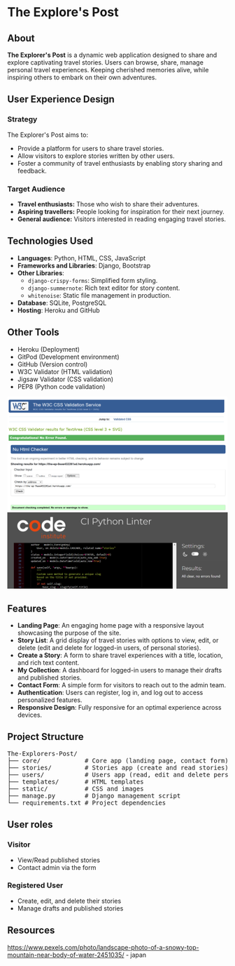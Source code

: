 # The Explore's Post 

## About
**The Explorer's Post** is a dynamic web application designed to share and explore captivating travel stories.
Users can browse, share, manage personal travel experiences. Keeping cherished memories alive, while inspiring others to embark on their own adventures.
<img>
<img>

## User Experience Design
### Strategy
The Explorer's Post aims to:
-	Provide a platform for users to share travel stories.
- Allow visitors to explore stories written by other users.
- Foster a community of travel enthusiasts by enabling story sharing and feedback.
### Target Audience
- **Travel enthusiasts:** Those who wish to share their adventures.
- **Aspiring travellers:** People looking for inspiration for their next journey.
- **General audience:** Visitors interested in reading engaging travel stories.

## Technologies Used
- **Languages**: Python, HTML, CSS, JavaScript
- **Frameworks and Libraries**: Django, Bootstrap
- **Other Libraries**:
  - `django-crispy-forms`: Simplified form styling.
  - `django-summernote`: Rich text editor for story content.
  - `whitenoise`: Static file management in production.
- **Database**: SQLite, PostgreSQL
- **Hosting**: Heroku and GitHub

## Other Tools
- Heroku (Deployment)
- GitPod (Development environment)
- GitHub (Version control)
- W3C Validator (HTML validation)
- Jigsaw Validator (CSS validation)
- PEP8 (Python code validation)

<img src="/static/images/Screenshot154354.png">
<img src="/static/images/Screenshot154502.png">
<img src="/static/images/Screenshot154927.png">

## Features
- **Landing Page**: An engaging home page with a responsive layout showcasing the purpose of the site.
- **Story List**: A grid display of travel stories with options to view, edit, or delete (edit and delete for logged-in users, of personal stories).
- **Create a Story**: A form to share travel experiences with a title, location, and rich text content.
- **My Collection**: A dashboard for logged-in users to manage their drafts and published stories.
- **Contact Form**: A simple form for visitors to reach out to the admin team.
- **Authentication**: Users can register, log in, and log out to access personalized features.
- **Responsive Design**: Fully responsive for an optimal experience across devices.




## Project Structure
<pre>
The-Explorers-Post/
├── core/            # Core app (landing page, contact form) 
├── stories/         # Stories app (create and read stories)
├── users/           # Users app (read, edit and delete personal stories)
├── templates/       # HTML templates
├── static/          # CSS and images
├── manage.py        # Django management script
└── requirements.txt # Project dependencies 
</pre>

## User roles
### Visitor
- View/Read published stories
- Contact admin via the form
### Registered User
- Create, edit, and delete their stories
- Manage drafts and published stories






## Resources

https://www.pexels.com/photo/landscape-photo-of-a-snowy-top-mountain-near-body-of-water-2451035/ - japan